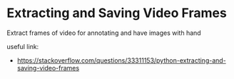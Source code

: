 # Extracting and Saving Video Frames

Extract frames of video for annotating and have images with hand

useful link:
- https://stackoverflow.com/questions/33311153/python-extracting-and-saving-video-frames

